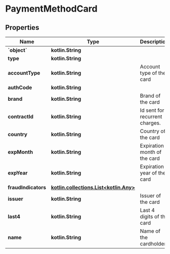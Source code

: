 
# PaymentMethodCard

## Properties
Name | Type | Description | Notes
------------ | ------------- | ------------- | -------------
**&#x60;object&#x60;** | **kotlin.String** |  | 
**type** | **kotlin.String** |  |  [optional]
**accountType** | **kotlin.String** | Account type of the card |  [optional]
**authCode** | **kotlin.String** |  |  [optional]
**brand** | **kotlin.String** | Brand of the card |  [optional]
**contractId** | **kotlin.String** | Id sent for recurrent charges. |  [optional]
**country** | **kotlin.String** | Country of the card |  [optional]
**expMonth** | **kotlin.String** | Expiration month of the card |  [optional]
**expYear** | **kotlin.String** | Expiration year of the card |  [optional]
**fraudIndicators** | [**kotlin.collections.List&lt;kotlin.Any&gt;**](kotlin.Any.md) |  |  [optional]
**issuer** | **kotlin.String** | Issuer of the card |  [optional]
**last4** | **kotlin.String** | Last 4 digits of the card |  [optional]
**name** | **kotlin.String** | Name of the cardholder |  [optional]




